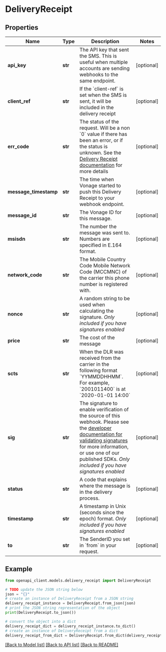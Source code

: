 # DeliveryReceipt


## Properties

Name | Type | Description | Notes
------------ | ------------- | ------------- | -------------
**api_key** | **str** | The API key that sent the SMS. This is useful when multiple accounts are sending webhooks to the same endpoint. | [optional] 
**client_ref** | **str** | If the &#x60;client-ref&#x60; is set when the SMS is sent, it will be included in the delivery receipt | [optional] 
**err_code** | **str** | The status of the request. Will be a non &#x60;0&#x60; value if there has been an error, or if the status is unknown. See the [Delivery Receipt documentation](/messaging/sms/guides/delivery-receipts#dlr-error-codes) for more details | [optional] 
**message_timestamp** | **str** | The time when Vonage started to push this Delivery Receipt to your webhook endpoint. | [optional] 
**message_id** | **str** | The Vonage ID for this message. | [optional] 
**msisdn** | **str** | The number the message was sent to. Numbers are specified in E.164 format. | [optional] 
**network_code** | **str** | The Mobile Country Code Mobile Network Code (MCCMNC) of the carrier this phone number is registered with. | [optional] 
**nonce** | **str** | A random string to be used when calculating the signature. _Only included if you have signatures enabled_ | [optional] 
**price** | **str** | The cost of the message | [optional] 
**scts** | **str** | When the DLR was received from the carrier in the following format &#x60;YYMMDDHHMM&#x60;. For example, &#x60;2001011400&#x60; is at &#x60;2020-01-01 14:00&#x60; | [optional] 
**sig** | **str** | The signature to enable verification of the source of this webhook. Please see the [developer documentation for validating signatures](/concepts/guides/signing-messages) for more information, or use one of our published SDKs. _Only included if you have signatures enabled_ | [optional] 
**status** | **str** | A code that explains where the message is in the delivery process. | [optional] 
**timestamp** | **str** | A timestamp in Unix (seconds since the epoch) format. _Only included if you have signatures enabled_ | [optional] 
**to** | **str** | The SenderID you set in &#x60;from&#x60; in your request. | [optional] 

## Example

```python
from openapi_client.models.delivery_receipt import DeliveryReceipt

# TODO update the JSON string below
json = "{}"
# create an instance of DeliveryReceipt from a JSON string
delivery_receipt_instance = DeliveryReceipt.from_json(json)
# print the JSON string representation of the object
print(DeliveryReceipt.to_json())

# convert the object into a dict
delivery_receipt_dict = delivery_receipt_instance.to_dict()
# create an instance of DeliveryReceipt from a dict
delivery_receipt_from_dict = DeliveryReceipt.from_dict(delivery_receipt_dict)
```
[[Back to Model list]](../README.md#documentation-for-models) [[Back to API list]](../README.md#documentation-for-api-endpoints) [[Back to README]](../README.md)


